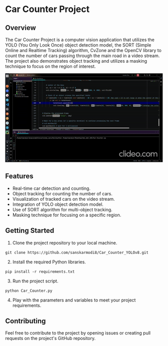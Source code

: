 # Car Counter Project

## Overview

The Car Counter Project is a computer vision application that utilizes the YOLO (You Only Look Once) object detection model, the SORT (Simple Online and Realtime Tracking) algorithm, CvZone and the OpenCV library to count the number of cars passing through the main road in a video stream. The project also demonstrates object tracking and utilizes a masking technique to focus on the region of interest.

![Result.gif](https://github.com/sanskarmodi8/Car_Counter_YOLOv8/blob/main/result.gif)

## Features

- Real-time car detection and counting.
- Object tracking for counting the number of cars.
- Visualization of tracked cars on the video stream.
- Integration of YOLO object detection model.
- Use of SORT algorithm for multi-object tracking.
- Masking technique for focusing on a specific region.

## Getting Started

1. Clone the project repository to your local machine.

```
git clone https://github.com/sanskarmodi8/Car_Counter_YOLOv8.git
```

2. Install the required Python libraries.

```
pip install -r requirements.txt
```

3. Run the project script.

```
python Car_Counter.py
```

4. Play with the parameters and variables to meet your project requirements.

## Contributing

Feel free to contribute to the project by opening issues or creating pull requests on the project's GitHub repository.
